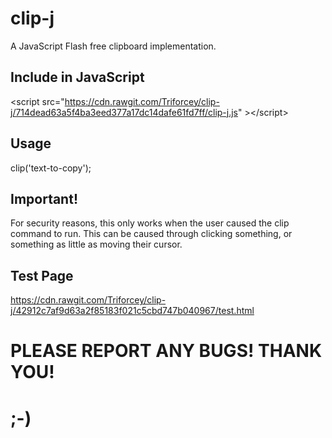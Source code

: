 # clip-j
A JavaScript Flash free clipboard implementation.
## Include in JavaScript
&lt;script src="https://cdn.rawgit.com/Triforcey/clip-j/714dead63a5f4ba3eed377a17dc14dafe61fd7ff/clip-j.js" &gt;&lt;/script&gt;
## Usage
clip('text-to-copy');
## Important!
For security reasons, this only works when the user caused the clip command to run. This can be caused through clicking something, or something as little as moving their cursor.
## Test Page
https://cdn.rawgit.com/Triforcey/clip-j/42912c7af9d63a2f85183f021c5cbd747b040967/test.html
# PLEASE REPORT ANY BUGS! THANK YOU!
# ;-)
